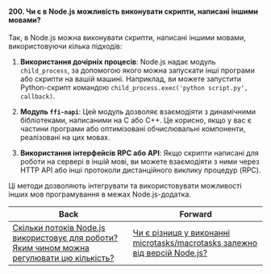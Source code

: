 #### 200. Чи є в Node.js можливість виконувати скрипти, написані іншими мовами?

Так, в Node.js можна виконувати скрипти, написані іншими мовами, використовуючи кілька підходів:

1. **Використання дочірніх процесів**: Node.js надає модуль `child_process`, за допомогою якого можна запускати інші програми або скрипти на вашій машині. Наприклад, ви можете запустити Python-скрипт командою `child_process.exec('python script.py', callback)`.

2. **Модуль `ffi-napi`**: Цей модуль дозволяє взаємодіяти з динамічними бібліотеками, написаними на C або C++. Це корисно, якщо у вас є частини програми або оптимізовані обчислювальні компоненти, реалізовані на цих мовах.

3. **Використання інтерфейсів RPC або API**: Якщо скрипти написані для роботи на сервері в іншій мові, ви можете взаємодіяти з ними через HTTP API або інші протоколи дистанційного виклику процедур (RPC).

Ці методи дозволяють інтегрувати та використовувати можливості інших мов програмування в межах Node.js-додатка.

| Back | Forward |
|---|---|
| [Скільки потоків Node.js використовує для роботи? Яким чином можна регулювати цю кількість?](/ua/senior/nodejs/how-many-streams-does-nodejs-use-for-operation-how-to-regulate-this-amount.md)  | [Чи є різниця у виконанні microtasks/macrotasks залежно від версій Node.js?](/ua/senior/nodejs/is-there-a-difference-in-microtaskmacro-task-execution-between-nodejs-versions.md) |